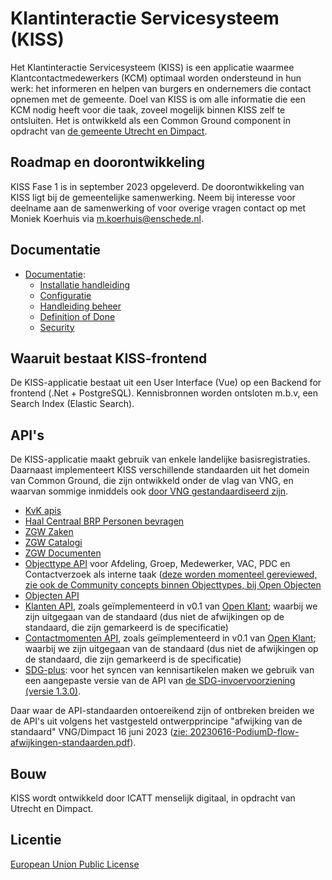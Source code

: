 
# Klantinteractie Servicesysteem (KISS)

Het Klantinteractie Servicesysteem (KISS) is een applicatie waarmee Klantcontactmedewerkers (KCM) optimaal worden ondersteund in hun werk: het informeren en helpen van burgers en ondernemers die contact opnemen met de gemeente. Doel van KISS is om alle informatie die een KCM nodig heeft voor die taak, zoveel mogelijk binnen KISS zelf te ontsluiten. Het is ontwikkeld als een Common Ground component in opdracht van [de gemeente Utrecht en Dimpact](https://www.dimpact.nl/klantinteractie-servicesysteem).


## Roadmap en doorontwikkeling

KISS Fase 1 is in september 2023 opgeleverd. De doorontwikkeling van KISS ligt bij de gemeentelijke samenwerking. Neem bij interesse voor deelname aan de samenwerking of voor overige vragen contact op met Moniek Koerhuis via m.koerhuis@enschede.nl.


## Documentatie

- [Documentatie](https://kiss-klantinteractie-servicesysteem.readthedocs.io/):
  - [Installatie handleiding](https://kiss-klantinteractie-servicesysteem.readthedocs.io/en/latest/INSTALLATION/)
  - [Configuratie](https://kiss-klantinteractie-servicesysteem.readthedocs.io/en/latest/CONFIGURATIE/)
  - [Handleiding beheer](https://kiss-klantinteractie-servicesysteem.readthedocs.io/en/latest/MANUAL/)
  - [Definition of Done](https://kiss-klantinteractie-servicesysteem.readthedocs.io/en/latest/DEFINITIONOFDONE/)
  - [Security](https://kiss-klantinteractie-servicesysteem.readthedocs.io/en/latest/SECURITY/)


## Waaruit bestaat KISS-frontend

De KISS-applicatie bestaat uit een User Interface (Vue) op een Backend for frontend (.Net + PostgreSQL).  Kennisbronnen worden ontsloten m.b.v, een Search Index (Elastic Search). 


## API's 
De KISS-applicatie maakt gebruik van enkele landelijke basisregistraties. Daarnaast implementeert KISS verschillende standaarden uit het domein van Common Ground, die zijn ontwikkeld onder de vlag van VNG, en waarvan sommige inmiddels ook [door VNG gestandaardiseerd zijn](https://www.gemmaonline.nl/index.php/Ontwikkelagenda_API-standaarden).  

- [KvK apis](https://developers.kvk.nl/documentation/zoeken-api)
- [Haal Centraal BRP Personen bevragen](https://brp-api.github.io/Haal-Centraal-BRP-bevragen/) 
- [ZGW Zaken](https://open-zaak.dev.kiss-demo.nl/zaken/api/v1/schema/) 
- [ZGW Catalogi](https://open-zaak.dev.kiss-demo.nl/catalogi/api/v1/schema/) 
- [ZGW Documenten](https://open-zaak.dev.kiss-demo.nl/documenten/api/v1/schema/)
- [Objecttype API](https://objecten.dev.kiss-demo.nl/api/v2/schema/) voor Afdeling, Groep, Medewerker, VAC, PDC en Contactverzoek als interne taak ([deze worden momenteel gereviewed, zie ook de Community concepts binnen Objecttypes, bij Open Objecten](https://github.com/open-objecten/objecttypes/tree/main/community-concepts) 
- [Objecten API](https://github.com/maykinmedia/objects-api)
- [Klanten API](https://open-klant.dev.kiss-demo.nl/klanten/api/v1/schema/), zoals geïmplementeerd in v0.1 van [Open Klant](https://github.com/maykinmedia/open-klant); waarbij we zijn uitgegaan van de standaard (dus niet de afwijkingen op de standaard, die zijn gemarkeerd is de specificatie)
- [Contactmomenten API](https://open-klant.dev.kiss-demo.nl/contactmomenten/api/v1/schema/), zoals geïmplementeerd in v0.1 van [Open Klant](https://github.com/maykinmedia/open-klant); waarbij we zijn uitgegaan van de standaard (dus niet de afwijkingen op de standaard, die zijn gemarkeerd is de specificatie)
- [SDG-plus](https://sdgtest.icatt-services.nl/openapi/1.3.0/openapi.json): voor het syncen van kennisartikelen maken we gebruik van een aangepaste versie van de API van [de SDG-invoervoorziening (versie 1.3.0)](https://redocly.github.io/redoc/?url=https://raw.githubusercontent.com/maykinmedia/sdg-invoervoorziening/1.3.0/src/openapi.yaml&nocors).

Daar waar de API-standaarden ontoereikend zijn of ontbreken breiden we de API's uit volgens het vastgesteld ontwerpprincipe "afwijking van de standaard" VNG/Dimpact 16 juni 2023 ([zie: 20230616-PodiumD-flow-afwijkingen-standaarden.pdf](https://github.com/Klantinteractie-Servicesysteem/.github/blob/main/docs/files/20230616-PodiumD-flow-afwijkingen-standaarden.pdf)).


## Bouw
KISS wordt ontwikkeld door ICATT menselijk digitaal, in opdracht van Utrecht en Dimpact. 

## Licentie
[European Union Public License](https://opensource.org/licenses/EUPL-1.1)
